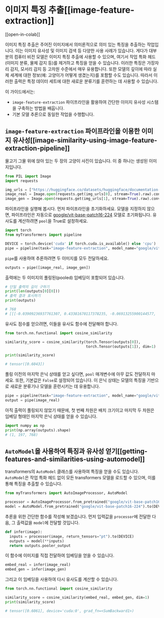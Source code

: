 <!--Copyright 2024 The HuggingFace Team. All rights reserved.

Licensed under the Apache License, Version 2.0 (the "License"); you may not use this file except in compliance with
the License. You may obtain a copy of the License at

http://www.apache.org/licenses/LICENSE-2.0

Unless required by applicable law or agreed to in writing, software distributed under the License is distributed on
an "AS IS" BASIS, WITHOUT WARRANTIES OR CONDITIONS OF ANY KIND, either express or implied. See the License for the
specific language governing permissions and limitations under the License.

⚠️ Note that this file is in Markdown but contain specific syntax for our doc-builder (similar to MDX) that may not be
rendered properly in your Markdown viewer.

-->

# 이미지 특징 추출[[image-feature-extraction]]

[[open-in-colab]]

이미지 특징 추출은 주어진 이미지에서 의미론적으로 의미 있는 특징을 추출하는 작업입니다. 이는 이미지 유사성 및 이미지 검색 등 다양한 사용 사례가 있습니다.
게다가 대부분의 컴퓨터 비전 모델은 이미지 특징 추출에 사용할 수 있으며, 여기서 작업 특화 헤드(이미지 분류, 물체 감지 등)를 제거하고 특징을 얻을 수 있습니다. 이러한 특징은 가장자리 감지, 모서리 감지 등 고차원 수준에서 매우 유용합니다.
또한 모델의 깊이에 따라 실제 세계에 대한 정보(예: 고양이가 어떻게 생겼는지)를 포함할 수도 있습니다. 따라서 이러한 출력은 특정 데이터 세트에 대한 새로운 분류기를 훈련하는 데 사용할 수 있습니다.

이 가이드에서는:

- `image-feature-extraction` 파이프라인을 활용하여 간단한 이미지 유사성 시스템을 구축하는 방법을 배웁니다.
- 기본 모델 추론으로 동일한 작업을 수행합니다.

## `image-feature-extraction` 파이프라인을 이용한 이미지 유사성[[image-similarity-using-image-feature-extraction-pipeline]]

물고기 그물 위에 앉아 있는 두 장의 고양이 사진이 있습니다. 이 중 하나는 생성된 이미지입니다.

```python
from PIL import Image
import requests

img_urls = ["https://huggingface.co/datasets/huggingface/documentation-images/resolve/main/cats.png", "https://huggingface.co/datasets/huggingface/documentation-images/resolve/main/cats.jpeg"]
image_real = Image.open(requests.get(img_urls[0], stream=True).raw).convert("RGB")
image_gen = Image.open(requests.get(img_urls[1], stream=True).raw).convert("RGB")
```

파이프라인을 실행해 봅시다. 먼저 파이프라인을 초기화하세요. 모델을 지정하지 않으면, 파이프라인은 자동으로 [google/vit-base-patch16-224](google/vit-base-patch16-224) 모델로 초기화됩니다. 유사도를 계산하려면 `pool`을 True로 설정하세요.

```python
import torch
from myTransformers import pipeline

DEVICE = torch.device('cuda' if torch.cuda.is_available() else 'cpu')
pipe = pipeline(task="image-feature-extraction", model_name="google/vit-base-patch16-384", device=DEVICE, pool=True)
```

`pipe`를 사용하여 추론하려면 두 이미지를 모두 전달하세요.

```python
outputs = pipe([image_real, image_gen])
```

출력에는 두 이미지의 풀링된(pooled) 임베딩이 포함되어 있습니다.

```python
# 단일 출력의 길이 구하기
print(len(outputs[0][0]))
# 출력 결과 표시하기
print(outputs)

# 768
# [[[-0.03909236937761307, 0.43381670117378235, -0.06913255900144577,
```

유사도 점수를 얻으려면, 이들을 유사도 함수에 전달해야 합니다.

```python
from torch.nn.functional import cosine_similarity

similarity_score = cosine_similarity(torch.Tensor(outputs[0]),
                                     torch.Tensor(outputs[1]), dim=1)

print(similarity_score)

# tensor([0.6043])
```

풀링 이전의 마지막 은닉 상태를 얻고 싶다면, `pool` 매개변수에 아무 값도 전달하지 마세요. 또한, 기본값은 `False`로 설정되어 있습니다. 이 은닉 상태는 모델의 특징을 기반으로 새로운 분류기나 모델을 훈련시키는 데 유용합니다.

```python
pipe = pipeline(task="image-feature-extraction", model_name="google/vit-base-patch16-224", device=DEVICE)
output = pipe(image_real)
```

아직 출력이 풀링되지 않았기 때문에, 첫 번째 차원은 배치 크기이고 마지막 두 차원은 임베딩 형태인 마지막 은닉 상태를 얻을 수 있습니다.

```python
import numpy as np
print(np.array(outputs).shape)
# (1, 197, 768)
```

## `AutoModel`을 사용하여 특징과 유사성 얻기[[getting-features-and-similarities-using-automodel]]

transformers의 `AutoModel` 클래스를 사용하여 특징을 얻을 수도 있습니다. `AutoModel`은 작업 특화 헤드 없이 모든 transformers 모델을 로드할 수 있으며, 이를 통해 특징을 추출할 수 있습니다.

```python
from myTransformers import AutoImageProcessor, AutoModel

processor = AutoImageProcessor.from_pretrained("google/vit-base-patch16-224")
model = AutoModel.from_pretrained("google/vit-base-patch16-224").to(DEVICE)
```

추론을 위한 간단한 함수를 작성해 보겠습니다. 먼저 입력값을 `processor`에 전달한 다음, 그 출력값을 `model`에 전달할 것입니다.

```python
def infer(image):
  inputs = processor(image, return_tensors="pt").to(DEVICE)
  outputs = model(**inputs)
  return outputs.pooler_output
```

이 함수에 이미지를 직접 전달하여 임베딩을 얻을 수 있습니다.

```python
embed_real = infer(image_real)
embed_gen = infer(image_gen)
```

그리고 이 임베딩을 사용하여 다시 유사도를 계산할 수 있습니다.

```python
from torch.nn.functional import cosine_similarity

similarity_score = cosine_similarity(embed_real, embed_gen, dim=1)
print(similarity_score)

# tensor([0.6061], device='cuda:0', grad_fn=<SumBackward1>)
```